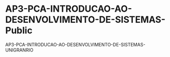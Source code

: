 # AP3-PCA-INTRODUCAO-AO-DESENVOLVIMENTO-DE-SISTEMAS-Public
AP3-PCA-INTRODUCAO-AO-DESENVOLVIMENTO-DE-SISTEMAS-UNIGRANRIO
